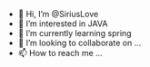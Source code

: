 - 👋 Hi, I’m @SiriusLove
- 👀 I’m interested in JAVA
- 🌱 I’m currently learning spring
- 💞️ I’m looking to collaborate on ...
- 📫 How to reach me ...

<!---
SiriusLove/SiriusLove is a ✨ special ✨ repository because its `README.md` (this file) appears on your GitHub profile.
You can click the Preview link to take a look at your changes.
--->
